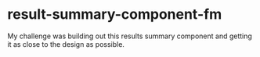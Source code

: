 # result-summary-component-fm
My challenge was building out this results summary component and getting it as close to the design as possible.
